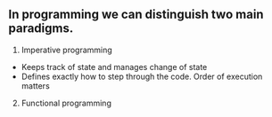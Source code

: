 ## In programming we can distinguish two main paradigms.

 1. Imperative programming
 - Keeps track of state and manages change of state
 - Defines exactly how to step through the code. Order of execution matters

 2. Functional programming




<!--stackedit_data:
eyJoaXN0b3J5IjpbLTExMDI0NTA2NDUsLTIwODg3NDY2MTIsMj
AzOTYzNTYyLC03MTA1Mjg3MCwtMTc0NjI1ODMxMywtMTAzNDM1
NjUxNywxNDI4OTk3NzI4LC02NTQyMTE2MTAsNjQ1MTE5ODgzLC
04NTk1NDQ0MTksOTY1NjM3NDczLC0xMzgyMTE1MzQxLDMwODcz
MDUzOSwtMTM0MjIzMjE4LDgxOTE1NTE4MCwtMTY4NTk0NDUxMi
w4NDE3MTg2MjIsNjE0NjAxNTg4LDE2OTU0NzU5MzEsLTE2NjI2
NDk4NzhdfQ==
-->